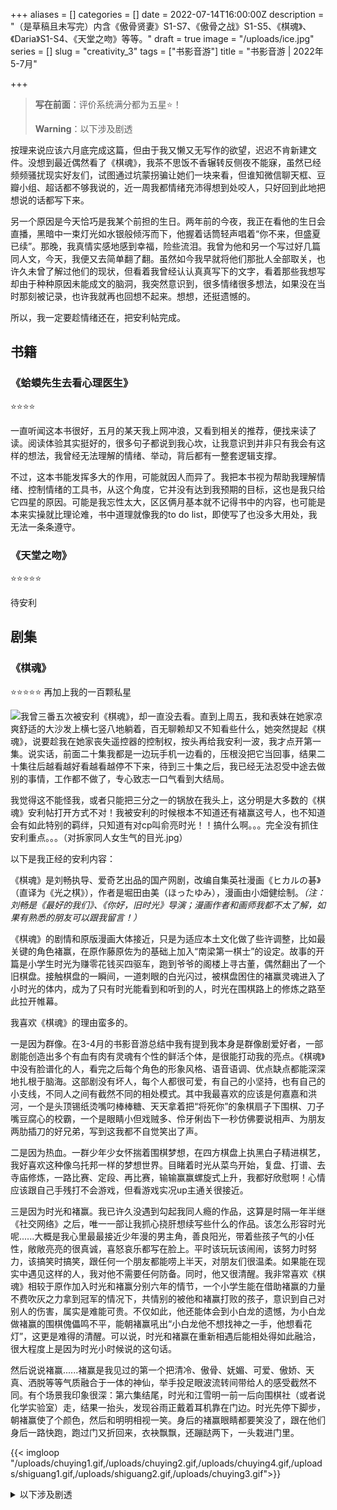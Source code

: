 +++
aliases = []
categories = []
date = 2022-07-14T16:00:00Z
description = "（是草稿且未写完）内含《傲骨贤妻》S1-S7、《傲骨之战》S1-S5、《棋魂》、《Daria》S1-S4、《天堂之吻》等等。"
draft = true
image = "/uploads/ice.jpg"
series = []
slug = "creativity_3"
tags = ["书影音游"]
title = "书影音游 | 2022年5-7月"

+++
> **写在前面**：评价系统满分都为五星⭐！
>
> **Warning**：以下涉及剧透

按理来说应该六月底完成这篇，但由于我又懒又无写作的欲望，迟迟不肯新建文件。没想到最近偶然看了《棋魂》，我茶不思饭不香辗转反侧夜不能寐，虽然已经频频骚扰现实好友们，试图通过坑蒙拐骗让她们一块来看，但谁知微信聊天框、豆瓣小组、超话都不够我说的，近一周我都情绪充沛得想到处咬人，只好回到此地把想说的话都写下来。

另一个原因是今天恰巧是我某个前担的生日。两年前的今夜，我正在看他的生日会直播，黑暗中一束灯光如水银般倾泻而下，他握着话筒轻声唱着“你不来，但盛夏已续”。那晚，我真情实感地感到幸福，险些流泪。我曾为他和另一个写过好几篇同人文，今天，我便又去简单翻了翻。虽然如今我早就将他们那批人全部取关，也许久未曾了解过他们的现状，但看着我曾经认认真真写下的文字，看着那些我想写却由于种种原因未能成文的脑洞，我突然意识到，很多情绪很多想法，如果没在当时那刻被记录，也许我就再也回想不起来。想想，还挺遗憾的。

所以，我一定要趁情绪还在，把安利帖完成。

## 书籍

### 《蛤蟆先生去看心理医生》

⭐⭐⭐⭐

一直听闻这本书很好，五月的某天我上网冲浪，又看到相关的推荐，便找来读了读。阅读体验其实挺好的，很多句子都说到我心坎，让我意识到并非只有我会有这样的想法，我曾经无法理解的情绪、举动，背后都有一整套逻辑支撑。

不过，这本书能发挥多大的作用，可能就因人而异了。我把本书视为帮助我理解情绪、控制情绪的工具书，从这个角度，它并没有达到我预期的目标，这也是我只给它四星的原因。可能是我忘性太大，区区俩月基本就不记得书中的内容，也可能是本来实操就比理论难，书中道理就像我的to do list，即使写了也没多大用处，我无法一条条遵守。

### 《天堂之吻》

⭐⭐⭐⭐⭐

待安利

## 剧集

### 《棋魂》

⭐⭐⭐⭐⭐ 再加上我的一百颗私星

![](/uploads/qihun9.webp)我曾三番五次被安利《棋魂》，却一直没去看。直到上周五，我和表妹在她家凉爽舒适的大沙发上横七竖八地躺着，百无聊赖却又不知看些什么，她突然提起《棋魂》，说要趁我在她家丧失遥控器的控制权，按头再给我安利一波，我才点开第一集。说实话，前面二十集我都是一边玩手机一边看的，压根没把它当回事，结果二十集往后越看越好看越看越停不下来，待到三十集之后，我已经无法忍受中途去做别的事情，工作都不做了，专心致志一口气看到大结局。

我觉得这不能怪我，或者只能把三分之一的锅放在我头上，这分明是大多数的《棋魂》安利帖打开方式不对！我被安利的时候根本不知道还有褚赢这号人，也不知道会有如此特别的羁绊，只知道有对cp叫俞亮时光！！搞什么啊。。。完全没有抓住安利重点。。。（对拆家同人女生气的目光.jpg）

以下是我正经的安利内容：

《棋魂》是刘畅执导、爱奇艺出品的国产网剧，改编自集英社漫画《ヒカルの碁》（直译为《光之棋》），作者是堀田由美（ほったゆみ），漫画由小畑健绘制。_（注：刘畅是《最好的我们》、《你好，旧时光》导演；漫画作者和画师我都不太了解，如果有熟悉的朋友可以跟我留言！）_

《棋魂》的剧情和原版漫画大体接近，只是为适应本土文化做了些许调整，比如最关键的角色褚赢，在原作藤原佐为的基础上加入“南梁第一棋士”的设定。故事的开篇是小学生时光为赚零花钱买四驱车，跑到爷爷的阁楼上寻古董，偶然翻出了一个旧棋盘。接触棋盘的一瞬间，一道刺眼的白光闪过，被棋盘困住的褚赢灵魂进入了小时光的体内，成为了只有时光能看到和听到的人，时光在围棋路上的修炼之路至此拉开帷幕。

我喜欢《棋魂》的理由蛮多的。

一是因为群像。在3-4月的书影音游总结中我有提到我本身是群像剧爱好者，一部剧能创造出多个有血有肉有灵魂有个性的鲜活个体，是很能打动我的亮点。《棋魂》中没有脸谱化的人，看完之后每个角色的形象风格、语音语调、优点缺点都能深深地扎根于脑海。这部剧没有坏人，每个人都很可爱，有自己的小坚持，也有自己的小支线，不同人之间有截然不同的相处模式。其中我最喜欢的应该是何嘉嘉和洪河，一个是头顶锡纸烫嘴叼棒棒糖、天天拿着把“将死你”的象棋扇子下围棋、刀子嘴豆腐心的校霸，一个是眼睛小但戏贼多、伶牙俐齿下一秒仿佛要说相声、为朋友两肋插刀的好兄弟，写到这我都不自觉笑出了声。

二是因为热血。一群少年少女怀揣着围棋梦想，在四方棋盘上执黑白子精进棋艺，我好喜欢这种像乌托邦一样的梦想世界。目睹着时光从菜鸟开始，复盘、打谱、去寺庙修炼，一路比赛、定段、再比赛，输输赢赢螺旋式上升，我都好欣慰啊！心情应该跟自己手残打不会游戏，但看游戏实况up主通关很接近。

三是因为时光和褚赢。我已许久没遇到勾起我同人瘾的作品，这算是时隔一年半继《社交网络》之后，唯一一部让我抓心挠肝想续写些什么的作品。该怎么形容时光呢......大概是我心里最最接近少年漫的男主角，善良阳光，带着些孩子气的小任性，敞敞亮亮的很真诚，喜怒哀乐都写在脸上。平时该玩玩该闹闹，该努力时努力，该搞笑时搞笑，跟任何一个朋友都能唠上半天，对朋友们很温柔。如果能在现实中遇见这样的人，我对他不需要任何防备。同时，他又很清醒。我非常喜欢《棋魂》相较于原作加入时光和褚赢分别六年的情节，一个小学生能在借助褚赢的力量不费吹灰之力拿到冠军的情况下，共情别的被他和褚赢打败的孩子，意识到自己对别人的伤害，属实是难能可贵。不仅如此，他还能体会到小白龙的遗憾，为小白龙做褚赢的围棋傀儡鸣不平，能朝褚赢吼出“小白龙他不想找神之一手，他想看花灯”，这更是难得的清醒。可以说，时光和褚赢在重新相遇后能相处得如此融洽，很大程度上是因为时光小时候说的这句话。

然后说说褚赢......褚赢是我见过的第一个把清冷、傲骨、妩媚、可爱、傲娇、天真、洒脱等等气质融合于一体的神仙，举手投足眼波流转间带给人的感受截然不同。有个场景我印象很深：第六集结尾，时光和江雪明一前一后向围棋社（或者说化学实验室）走，结果一抬头，发现谷雨正戴着耳机靠在门边。时光先停下脚步，朝褚赢使了个颜色，然后和明明相视一笑。身后的褚赢眼睛都要笑没了，跟在他们身后一路快跑，跑过门又折回来，衣袂飘飘，还蹦跶两下，一头栽进门里。

{{< imgloop "/uploads/chuying1.gif,/uploads/chuying2.gif,/uploads/chuying4.gif,/uploads/shiguang1.gif,/uploads/shiguang2.gif,/uploads/chuying3.gif">}}

<details><summary>以下涉及剧透</summary>

褚赢其实是悲剧人物，先是在自己的南梁时代被杨玄保陷害，二十八岁便抱着棋盘准备跳湖自杀，然后又在黑暗中度过千年岁月，明明离

### 《傲骨贤妻》S1-S7

### 《傲骨之战》S1-S5

### 《Daria》S1-S4

第四季结尾太令我失望，第五季我尝试看了一两集但没看下去，就此放弃，不过前三季都非常优秀！

## 电影

### 《瞬息全宇宙》

### 《007：大战皇家赌场》

## 综艺